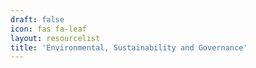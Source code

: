 ```yaml
---
draft: false
icon: fas fa-leaf
layout: resourcelist
title: 'Environmental, Sustainability and Governance'
---
```

